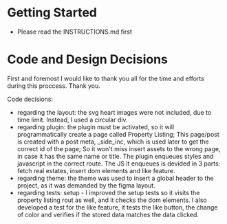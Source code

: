 # Getting Started

- Please read the INSTRUCTIONS.md first

# Code and Design Decisions

First and foremost I would like to thank you all for the time and efforts during this proccess. Thank you.

Code decisions: 

- regarding the layout: the svg heart images were not included, due to time limit. Instead, I used a circular div.
- regarding plugin: the plugin must be activated, so it will programmatically create a page called Property Listing; This page/post is created with a post meta, _side_inc, which is used later to get the correct id of the page; So it won't miss insert assets to the wrong page, in case it has the same name or title. The plugin enqueues styles and javascript in the correct route. The JS it enqueues is devided in 3 parts: fetch real estates, insert dom elements and like feature.
- regarding theme: the theme was used to insert a global header to the project, as it was demanded by the figma layout.
- regarding tests: setup - I improved the setup tests so it visits the property listing rout as well, and it checks the dom elements. I also developed a test for the like feature, it tests the like button, the change of color and verifies if the stored data matches the data clicked.
